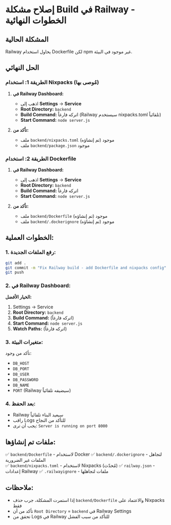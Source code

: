 # إصلاح مشكلة Build في Railway - الخطوات النهائية

## المشكلة الحالية
Railway يحاول استخدام Dockerfile لكن npm غير موجود في البيئة.

## الحل النهائي

### الطريقة 1: استخدام Nixpacks (مُوصى بها)

1. **في Railway Dashboard:**
   - اذهب إلى **Settings** → **Service**
   - **Root Directory:** `backend`
   - **Build Command:** اتركه فارغاً (Railway سيستخدم nixpacks.toml تلقائياً)
   - **Start Command:** `node server.js`

2. **تأكد من:**
   - ملف `backend/nixpacks.toml` موجود (تم إنشاؤه)
   - ملف `backend/package.json` موجود

### الطريقة 2: استخدام Dockerfile

1. **في Railway Dashboard:**
   - اذهب إلى **Settings** → **Service**
   - **Root Directory:** `backend`
   - **Build Command:** اتركه فارغاً
   - **Start Command:** `node server.js`

2. **تأكد من:**
   - ملف `backend/Dockerfile` موجود (تم إنشاؤه)
   - ملف `backend/.dockerignore` موجود (تم إنشاؤه)

## الخطوات العملية:

### 1. رفع الملفات الجديدة:
```bash
git add .
git commit -m "Fix Railway build - add Dockerfile and nixpacks config"
git push
```

### 2. في Railway Dashboard:

**الخيار الأفضل:**

1. Settings → Service
2. **Root Directory:** `backend` 
3. **Build Command:** (اتركه فارغاً)
4. **Start Command:** `node server.js`
5. **Watch Paths:** (اتركه فارغاً)

### 3. متغيرات البيئة:

تأكد من وجود:
- `DB_HOST`
- `DB_PORT` 
- `DB_USER`
- `DB_PASSWORD`
- `DB_NAME`
- `PORT` (Railway سيضيفه تلقائياً)

### 4. بعد الحفظ:

- Railway سيعيد البناء تلقائياً
- راقب Logs للتأكد من النجاح
- يجب أن ترى: `Server is running on port 8000`

## ملفات تم إنشاؤها:

✅ `backend/Dockerfile` - لاستخدام Docker
✅ `backend/.dockerignore` - لتجاهل الملفات غير الضرورية  
✅ `backend/nixpacks.toml` - لاستخدام Nixpacks (مُحدّث)
✅ `railway.json` - إعدادات Railway
✅ `.railwayignore` - ملفات لتجاهلها

## ملاحظات:

- إذا استمرت المشكلة، جرب حذف `backend/Dockerfile` والاعتماد على Nixpacks فقط
- تأكد من أن `Root Directory` = `backend` في Railway Settings
- تحقق من Logs في Railway للتأكد من سبب الفشل

